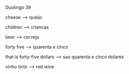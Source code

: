 <p>Duolingo 39</p>
<p>cheese --> queijo</p>
<p>children --> criancas</p>
<p>beer --> cerveja</p>
<p>forty five --> quarenta e cinco</p>
<p>that is forty-five dollars --> sao quarenta e cinco dolares</p>
<p>vinho tinto --> red wine</p>


